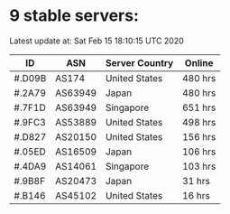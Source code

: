 # 9 stable servers:

Latest update at: Sat Feb 15 18:10:15 UTC 2020

| ID | ASN | Server Country | Online |
| -- | --- | -------------- | ------ |
| #.D09B | AS174 | United States | 480 hrs |
| #.2A79 | AS63949 | Japan | 480 hrs |
| #.7F1D | AS63949 | Singapore | 651 hrs |
| #.9FC3 | AS53889 | United States | 498 hrs |
| #.D827 | AS20150 | United States | 156 hrs |
| #.05ED | AS16509 | Japan | 106 hrs |
| #.4DA9 | AS14061 | Singapore | 103 hrs |
| #.9B8F | AS20473 | Japan | 31 hrs |
| #.B146 | AS45102 | United States | 16 hrs |

